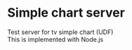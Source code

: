 # Simple chart server #
Test server for tv simple chart (UDF)<br />
This is implemented with Node.js
